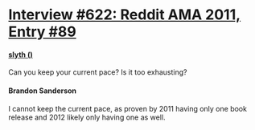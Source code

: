 # [Interview #622: Reddit AMA 2011, Entry #89](https://www.theoryland.com/intvmain.php?i=622#89)

#### [slyth ()](http://www.reddit.com/r/Fantasy/comments/k0fp8/iama_professional_fantasy_novelist_named_brandon/c2gk9h0)

Can you keep your current pace? Is it too exhausting?

#### Brandon Sanderson

I cannot keep the current pace, as proven by 2011 having only one book release and 2012 likely only having one as well.

